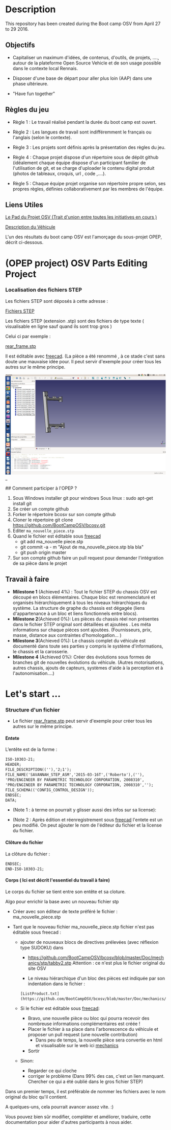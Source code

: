 # Description 

This repository has been created during the Boot camp OSV from April 27 to 29  2016. 



## Objectifs

+ Capitaliser un maximum d'idées, de contenus, d'outils, de projets, ...., autour de la plateforme Open Source Vehicle
et de son usage possible dans le contexte local Rennais.

+ Disposer d'une base de départ pour aller plus loin (AAP) dans une phase ultérieure.

+ "Have fun together" 

## Règles du jeu 

+ Règle 1 : Le travail réalisé pendant la durée du boot camp est ouvert. 

+ Règle 2 : Les langues de travail sont indifféremment le français ou l'anglais (selon le contexte).

+ Règle 3 : Les projets sont définis après la présentation des règles du jeu.

+ Règle 4 : Chaque projet  dispose d'un répertoire sous de dépôt github (idéalement chaque équipe dispose d'un participant familier de l'utilisation de git, et se charge d'uploader le contenu digital produit (photos de tableaux, croquis, url , code ,....).

+ Règle 5 : Chaque équipe projet organise son répertoire propre selon, ses propres règles, définies collaborativement par les membres de l'équipe. 


## Liens Utiles

[Le Pad du Projet OSV (Trait d'union entre toutes les initiatives en cours ) ](https://annuel.framapad.org/p/osv-rennes)

[Description du Véhicule](http://bootcamposv.github.io/bcosv/)


L'un des résultats du boot camp OSV est l'amorçage du sous-projet OPEP, décrit ci-dessous.
 
# (OPEP project) OSV Parts Editing Project  

### Localisation des fichiers STEP

Les fichiers STEP sont déposés  à cette adresse  :

[Fichiers STEP](https://github.com/BootCampOSV/bcosv/tree/master/Doc/mechanics/stp)

Les fichiers STEP (extension .stp)  sont des fichiers de type texte ( visualisable en ligne sauf quand ils sont trop gros )

Celui ci par exemple :

[rear_frame.stp](https://github.com/BootCampOSV/bcosv/blob/master/Doc/mechanics/stp/rear_frame/rear_frame.stp)

Il est éditable avec [freecad](http://www.freecadweb.org/). 
(La pièce a été renommé , à ce stade c'est sans doute une mauvaise idée pour. Il peut servir d'exemple pour créer tous les autres sur le même principe. 

![rear_frame in freecad](images/freecad1.png)_

## Comment participer à l'OPEP ?

1. Sous Windows installer git pour windows
    Sous linux : sudo apt-get install git
2. Se créer un compte github
3. Forker le répertoire bcosv sur son compte github 
4. Cloner le répertoire 
    git clone https://github.com/BootCampOSV/bcosv.git
5. Editer `ma_nouvelle_piece.stp`
6. Quand  le fichier est éditable sous [freecad](http://www.freecadweb.org/)
    - git add ma_nouvelle piece.stp 
    - git commit -a - m "Ajout de ma_nouvelle_piece.stp bla bla"
    - git push origin master 
7. Sur son compte github faire un pull request pour demander l'intégration de sa pièce dans le projet

## Travail à faire    
     
 + **Milestone 1** (Achieved 4%) : 
  Tout le fichier STEP du chassis OSV est découpé en blocs élémentaires. Chaque bloc est renomenclaturé  et organisés hiérarchiquement à tous les niveaux hiérarchiques du système. La structure de graphe du chassis est dégagée (liens d'appartenance à un bloc et liens fonctionnels entre blocs).        
 + **Milestone 2**(Achieved 0%): Les pièces du chassis réel non présentes dans le fichier STEP original sont détaillées et ajoutées . Les méta informations sur chaque pièces sont ajoutées. (Fournisseurs, prix, masse, distance aux contraintes d'homologation... )    
 + **Milestone 3**(Achieved 0%): Le chassis complet du véhicule est documenté dans toute ses parties y compris le système d'informations, le chassis et la carosserie.
 + **Milestone 4** (Achieved 0%): Créer des évolutions sous formes de branches git de nouvelles évolutions du véhicule. (Autres motorisations, autres chassis, ajouts de capteurs, systèmes d'aide à la perception et à l'autonomisation....)     
        
# Let's start ...

### Structure d'un fichier

- Le fichier [rear_frame.stp](https://github.com/BootCampOSV/bcosv/blob/master/Doc/mechanics/stp/rear_frame/rear_frame.stp) peut servir d'exemple pour créer tous les autres sur le même principe.


#### Entete

L’entête est de la forme :


	ISO-10303-21;
	HEADER;
	FILE_DESCRIPTION((''),'2;1');
	FILE_NAME('SAVANNAH_STEP_ASM','2015-03-16T',('Roberto'),(''),
	'PRO/ENGINEER BY PARAMETRIC TECHNOLOGY CORPORATION, 2008310',
	'PRO/ENGINEER BY PARAMETRIC TECHNOLOGY CORPORATION, 2008310','');
	FILE_SCHEMA(('CONFIG_CONTROL_DESIGN'));
	ENDSEC;
	DATA;

+ (Note 1 : à terme on pourrait y glisser aussi des infos sur sa license):

+ (Note 2 : Après édition et réenregistrement sous [freecad](http://www.freecadweb.org/) l'entete est un peu modifié. On peut ajjouter le nom de l'éditeur du fichier et la license du fichier. 


#### Clôture du fichier

La clôture du fichier : 
	
    ENDSEC;
    END-ISO-10303-21;


#### Corps ( Ici  est décrit l'essentiel  du travail à faire)

Le corps du fichier se tient entre son entête et sa cloture.
 
Algo pour enrichir la base avec un nouveau fichier stp

+ Créer avec son éditeur de texte préféré le fichier : ma_nouvelle_piece.stp

+ Tant que le nouveau fichier ma_nouvelle_piece.stp fichier n'est pas éditable sous freecad :

  + ajouter de nouveaux blocs de directives prélevées (avec réflexion type SUDOKU) dans

       - https://github.com/BootCampOSV/bcosv/blob/master/Doc/mechanics/stp/tabby2.stp
       Attention : ce n'est plus le fichier original du site OSV

       - Le niveau hiérarchique d'un bloc des pièces est indiquée par son indentation dans le fichier :

        [ListProduct.txt](https://github.com/BootCampOSV/bcosv/blob/master/Doc/mechanics/ListProduct.txt)

  + Si le fichier est éditable sous [freecad](http://www.freecadweb.org/):

    - Bravo, une nouvelle pièce ou bloc qui pourra recevoir des nombreuse informations complémentaires est créée ! 
    - Placer le fichier à sa place dans l'arborescence du véhicule et proposer un pull request  (une nouvelle contribution)
        + Dans peu de temps, la nouvelle pièce sera convertie en html et visualisable sur le web ici
                [mechanics](http://bootcamposv.github.io/bcosv/Doc/mechanics/)
    - Sortir

  + Sinon:
      
      - Regarder ce qui cloche 
      - corriger le problème (Dans 99% des cas, c'est un lien manquant. Chercher ce qui a été oublié dans le gros fichier STEP)


Dans un premier temps, il est préférable de nommer les fichiers avec le nom original du bloc qu'il contient.


A quelques-uns, cela pourrait avancer assez vite. :) 

Vous pouvez bien sûr modifier, compléter et améliorer, traduire, cette documentation pour aider d'autres participants à nous aider. 
